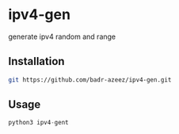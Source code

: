 # ipv4-gen
generate ipv4 random and  range 


## Installation

```bash
git https://github.com/badr-azeez/ipv4-gen.git
```

## Usage

```python
python3 ipv4-gent 
